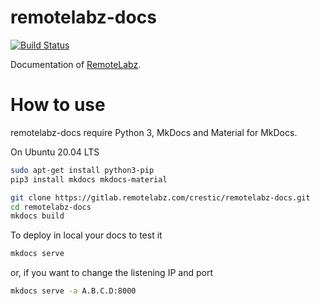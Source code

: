 remotelabz-docs
===============
[![Build Status](https://jenkins.remotelabz.com/job/remotelabz-docs/job/master/badge/icon)](https://jenkins.remotelabz.com/blue/organizations/jenkins/remotelabz-docs/activity?branch=master)

Documentation of [RemoteLabz](https://gitlab.remotelabz.com/crestic/remotelabz).

# How to use

remotelabz-docs require Python 3, MkDocs and Material for MkDocs.

On Ubuntu 20.04 LTS
```bash
sudo apt-get install python3-pip
pip3 install mkdocs mkdocs-material
```

```bash
git clone https://gitlab.remotelabz.com/crestic/remotelabz-docs.git
cd remotelabz-docs
mkdocs build
```

To deploy in local your docs to test it
```bash
mkdocs serve
```
or, if you want to change the listening IP and port
```bash
mkdocs serve -a A.B.C.D:8000
```
